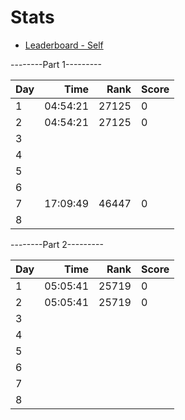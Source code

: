 # Stats

- [Leaderboard - Self](https://adventofcode.com/2024/leaderboard/self)

--------Part 1---------

| Day |     Time |  Rank | Score |
| --- | -------: | ----: | ----- |
| 1   | 04:54:21 | 27125 |     0 |
| 2   | 04:54:21 | 27125 |     0 |
| 3   |          |       |       |
| 4   |          |       |       |
| 5   |          |       |       |
| 6   |          |       |       |
| 7   | 17:09:49 | 46447 |     0 |
| 8   |          |       |       |

--------Part 2---------

| Day |     Time |  Rank | Score |
| --- | -------: | ----: | ----- |
| 1   | 05:05:41 | 25719 |     0 |
| 2   | 05:05:41 | 25719 |     0 |
| 3   |          |       |       |
| 4   |          |       |       |
| 5   |          |       |       |
| 6   |          |       |       |
| 7   |          |       |       |
| 8   |          |       |       |
